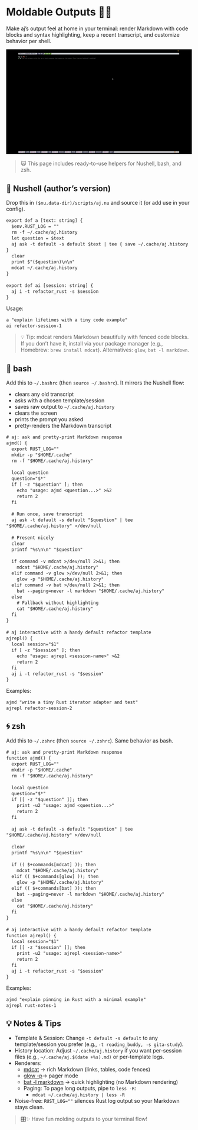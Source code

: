 # Moldable Outputs 🧪🧱

Make aj’s output feel at home in your terminal: render Markdown with code blocks and syntax highlighting, keep a recent transcript, and customize behavior per shell.

![Nushell output molding example](./a_ask.gif)

> 🙀 This page includes ready-to-use helpers for Nushell, bash, and zsh.

## 🐚 Nushell (author’s version)

Drop this in `($nu.data-dir)/scripts/aj.nu` and source it (or add use in your config).
```shell
export def a [text: string] {
  $env.RUST_LOG = ""
  rm -f ~/.cache/aj.history
  let question = $text
  aj ask -t default -s default $text | tee { save ~/.cache/aj.history }
  clear
  print $"($question)\n\n"
  mdcat ~/.cache/aj.history
}

export def ai [session: string] {
  aj i -t refactor_rust -s $session
}
```

Usage:
```shell
a "explain lifetimes with a tiny code example"
ai refactor-session-1
```

> 💡 Tip: mdcat renders Markdown beautifully with fenced code blocks. If you don’t have it, install via your package manager (e.g., Homebrew: `brew install mdcat`). Alternatives: `glow`, `bat -l markdown`.

## 🧼 bash

Add this to `~/.bashrc` (then `source ~/.bashrc`). It mirrors the Nushell flow:
- clears any old transcript
- asks with a chosen template/session
- saves raw output to `~/.cache/aj.history`
- clears the screen
- prints the prompt you asked
- pretty-renders the Markdown transcript

```shell
# aj: ask and pretty-print Markdown response
ajmd() {
  export RUST_LOG=""
  mkdir -p "$HOME/.cache"
  rm -f "$HOME/.cache/aj.history"

  local question
  question="$*"
  if [ -z "$question" ]; then
    echo "usage: ajmd <question...>" >&2
    return 2
  fi

  # Run once, save transcript
  aj ask -t default -s default "$question" | tee "$HOME/.cache/aj.history" >/dev/null

  # Present nicely
  clear
  printf "%s\n\n" "$question"

  if command -v mdcat >/dev/null 2>&1; then
    mdcat "$HOME/.cache/aj.history"
  elif command -v glow >/dev/null 2>&1; then
    glow -p "$HOME/.cache/aj.history"
  elif command -v bat >/dev/null 2>&1; then
    bat --paging=never -l markdown "$HOME/.cache/aj.history"
  else
    # Fallback without highlighting
    cat "$HOME/.cache/aj.history"
  fi
}

# aj interactive with a handy default refactor template
ajrepl() {
  local session="$1"
  if [ -z "$session" ]; then
    echo "usage: ajrepl <session-name>" >&2
    return 2
  fi
  aj i -t refactor_rust -s "$session"
}
```
Examples:
```shell
ajmd "write a tiny Rust iterator adapter and test"
ajrepl refactor-session-2
```

## 🌀 zsh

Add this to `~/.zshrc` (then `source ~/.zshrc`). Same behavior as bash.
```shell
# aj: ask and pretty-print Markdown response
function ajmd() {
  export RUST_LOG=""
  mkdir -p "$HOME/.cache"
  rm -f "$HOME/.cache/aj.history"

  local question
  question="$*"
  if [[ -z "$question" ]]; then
    print -u2 "usage: ajmd <question...>"
    return 2
  fi

  aj ask -t default -s default "$question" | tee "$HOME/.cache/aj.history" >/dev/null

  clear
  printf "%s\n\n" "$question"

  if (( $+commands[mdcat] )); then
    mdcat "$HOME/.cache/aj.history"
  elif (( $+commands[glow] )); then
    glow -p "$HOME/.cache/aj.history"
  elif (( $+commands[bat] )); then
    bat --paging=never -l markdown "$HOME/.cache/aj.history"
  else
    cat "$HOME/.cache/aj.history"
  fi
}

# aj interactive with a handy default refactor template
function ajrepl() {
  local session="$1"
  if [[ -z "$session" ]]; then
    print -u2 "usage: ajrepl <session-name>"
    return 2
  fi
  aj i -t refactor_rust -s "$session"
}
```
Examples:
```shell
ajmd "explain pinning in Rust with a minimal example"
ajrepl rust-notes-1
```

## 💡 Notes & Tips
- Template & Session: Change `-t default -s default` to any template/session you prefer (e.g., `-t reading_buddy, -s gita-study`).
- History location: Adjust `~/.cache/aj.history` if you want per-session files (e.g., `~/.cache/aj.$(date +%s).md)` or per-template logs.
- Renderers:
    - [mdcat](https://github.com/swsnr/mdcat) → rich Markdown (links, tables, code fences)
    - [glow -p](https://github.com/charmbracelet/glow)→ pager mode
    - [bat -l markdown](https://github.com/sharkdp/bat) → quick highlighting (no Markdown rendering)
    - Paging: To page long outputs, pipe to `less -R`:
        - `mdcat ~/.cache/aj.history | less -R`
- Noise-free: `RUST_LOG=""` silences Rust log output so your Markdown stays clean.

> 🎛️✨ Have fun molding outputs to your terminal flow!